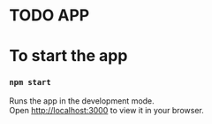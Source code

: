# TODO APP 






# To start the app
### `npm start`

Runs the app in the development mode.\
Open [http://localhost:3000](http://localhost:3000) to view it in your browser.



